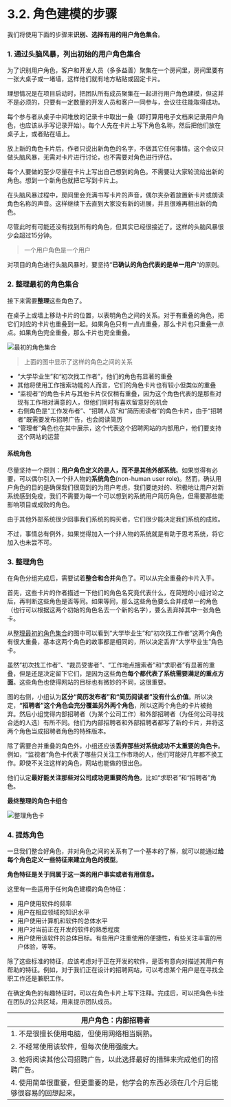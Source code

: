 # 3.2. 角色建模的步骤

我们将使用下面的步骤来**识别、选择有用的用户角色集合**。


### 1. 通过头脑风暴，列出初始的用户角色集合

为了识别用户角色，客户和开发人员（多多益善）聚集在一个房间里，房间里要有一张大桌子或一堵墙，这样他们就有地方粘贴或固定卡片。

理想情况是在项目启动时，把团队所有成员聚集在一起进行用户角色建模，但这并不是必须的，只要有一定数量的开发人员和客户一同参与，会议往往能取得成功。

每个参与者从桌子中间堆放的记录卡中取出一叠（即打算用电子文档来记录用户角色，也应该从手写记录开始）。每个人先在卡片上写下角色名称，然后把他们放在桌子上，或者贴在墙上。

放上新的角色卡片后，作者只说出新角色的名字，不做其它任何事情。这个会议只做头脑风暴，无需对卡片进行讨论，也不需要对角色进行评估。

每个人要做的至少尽量在卡片上写出自己想到的角色。不需要让大家轮流给出新的角色。想到一个新角色就把它写到卡片上。

在头脑风暴过程中，房间里会充满书写卡片的声音，偶尔夹杂着放置新卡片或朗读角色名称的声音。这样继续下去直到大家没有新的进展，并且很难再相出新的角色。

尽管此时有可能还没有找到所有的角色，但其实已经很接近了。这样的头脑风暴很少会超过15分钟。

> 一个用户角色是一个用户

对项目的角色进行头脑风暴时，要坚持“**已确认的角色代表的是单一用户**”的原则。

### 2. 整理最初的角色集合

接下来需要**整理**这些角色了。

在桌子上或墙上移动卡片的位置，以表明角色之间的关系。对于有重叠的角色，把它们对应的卡片也重叠到一起。如果角色只有一点点重叠，那么卡片也只重叠一点点。如果角色完全重叠，那么卡片也完全重叠。

![最初的角色集合](images/init-role-collections.png)

> 上面的图中显示了这样的角色之间的关系

- “大学毕业生”和“初次找工作者”，他们的角色有显著的重叠
- 其他将使用工作搜索功能的人而言，它们的角色卡片也有较小但类似的重叠
- “监视者”的角色卡片与其他卡片仅仅稍有重叠，因为这个角色代表的是那些对现有工作相对满意的人，但他们同时有喜欢留意好的机会
- 右侧角色是“工作发布者”、“招聘人员”和“简历阅读者”的角色卡片，由于“招聘者”既需要发布招聘广告，也会阅读简历
- “管理者”角色也在其中展示，这个代表这个招聘网站的内部用户，他们要支持这个网站的运营

#### 系统角色

尽量坚持一个原则：**用户角色定义的是人，而不是其他外部系统**。如果觉得有必要，可以偶尔引入一个非人物的**系统角色**(non-human user role)。然而，确认用户角色的目的是确保我们很周到的为用户考虑，我们要绝对的、积极地让用户对新系统感到免疫，我们不需要为每一个可以想到的系统用户简历角色，但需要那些能影响项目或成败的角色。

由于其他外部系统很少回事我们系统的购买者，它们很少能决定我们系统的成败。

不过，事情总有例外，如果觉得加入一个非人物的系统就是有助于思考系统，将它加入也未尝不可。

### 3. 整理角色

在角色分组完成后，需要试着**整合和合并**角色了。可以从完全重叠的卡片入手。

首先，这些卡片的作者描述一下他们的角色名究竟代表什么，在简短的小组讨论之后，再判断这些角色是否等同。如果等同，那么这些角色要么合并成单一的角色（也行可以根据这两个初始的角色名去一个新的名字），要么丢弃掉其中一张角色卡。

从[整理最初的角色集合](#2-整理最初的角色集合)的图中可以看到“大学毕业生”和“初次找工作者”这两个角色有很大重叠，基本这两个角色的故事都是相同的，所以决定丢弃“大学毕业生”角色卡。

虽然“初次找工作者”、“裁员受害者”、“工作地点搜索者”和“求职者”有显著的重叠，但是还是决定留下它们，是因为这些角色**每个都代表了系统需要满足的重点方面**。这些角色也使得网站的目标也有微妙的不同，这很重要。

图的右侧，小组认为**区分“简历发布者”和“简历阅读者”没有什么价值**。所以决定，**“招聘者”这个角色会充分覆盖另外两个角色**，所以这两个角色的卡片被抛弃。然后小组觉得内部招聘者（为某个公司工作）和外部招聘者（为任何公司寻找合适的人选）有所不同。他们为内部招聘者和外部招聘者都写了新的卡片，并将这两个角色当成招聘者角色的特殊版本。

除了需要合并重叠的角色外，小组还应该**丢弃那些对系统成功不太重要的角色卡**。例如，“监视者”角色卡代表了哪些只关注工作市场的人，他们可能好几年都不换工作。即使不关注这样的角色，网站也能做的很出色。

他们认定**最好能关注那些对公司成功更重要的角色**，比如“求职者”和“招聘者”角色。

**最终整理的角色卡组合**

![整理角色卡](images/integrated-role-card.png)

### 4. 提炼角色

一旦我们整合好角色，并对角色之间的关系有了一个基本的了解，就可以能通过**给每个角色定义一些特征来建立角色的模型**。

**角色特征是关于同属于这一类的用户事实或者有用信息。**

这里有一些适用于任何角色建模的角色特征：

- 用户使用软件的频率
- 用户在相应领域的知识水平
- 用户使用计算机和软件的总体水平
- 用户对当前正在开发的软件的熟悉程度
- 用户使用该软件的总体目标。有些用户注重使用的便捷性，有些关注丰富的用户体验，等等。

除了这些标准的特征，应该考虑对于正在开发的软件，是否有意向对描述其用户有帮助的特征。例如，对于我们正在设计的招聘网站，可以考虑某个用户是在寻找全职工作还是兼职工作。

在确定角色的有趣特征时，可以在角色卡片上写下注释。完成后，可以把角色卡挂在团队的公共区域，用来提示团队成员。

|用户角色：内部招聘者|
|--|
|1. 不是很擅长使用电脑，但使用网络相当娴熟。|
|2. 不经常使用该软件，但每次使用强度大。|
|3. 他将阅读其他公司招聘广告，以此选择最好的措辞来完成他们的招聘广告。|
|4. 使用简单很重要，但更重要的是，他学会的东西必须在几个月后能够很容易的回想起来。|
